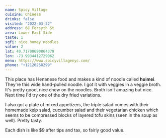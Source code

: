 ```yaml
---
name: Spicy Village
cuisine: Chinese
drinks: false
visited: "2022-03-22"
address: 68 Forsyth St
area: Lower East Side
taste: 1
sgfi: nice homey noodles
value: 2
lat: 40.71700690864379
lon: -73.9934412729062
menu: https://www.spicyvillagenyc.com/
phone: "+12126258299"
---
```


This place has Henanese food and makes a kind of noodle called **huimei**. They're this wide hand-pulled noodle. I got it with veggies in a veggie broth. It's pretty good, nice chew on the noodles. Broth isn't amazing but nice. Next time I'd try one of the dry fried variations.

I also got a plate of mixed appetizers, the triple salad comes with their homemade kelp salad, cucumber salad and their vegetarian chicken which seems to be compressed blocks of layered tofu skins (seen in the soup as well). Pretty tasty.

Each dish is like $9 after tips and tax, so fairly good value.

